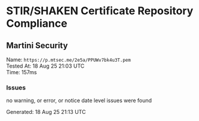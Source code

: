 # STIR/SHAKEN Certificate Repository Compliance

## Martini Security

Name: `https://p.mtsec.me/2e5a/PPUWv7bk4u3T.pem`\
Tested At: 18 Aug 25 21:03 UTC\
Time: 157ms

### Issues

no warning, or error, or notice date level issues were found

Generated: 18 Aug 25 21:13 UTC